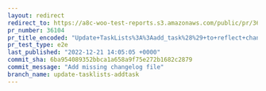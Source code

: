 ```yaml
---
layout: redirect
redirect_to: https://a8c-woo-test-reports.s3.amazonaws.com/public/pr/36104/e2e/index.html
pr_number: 36104
pr_title_encoded: "Update+TaskLists%3A%3Aadd_task%28%29+to+reflect+changes+in+TaskList%3A%3Aadd_task%28%29"
pr_test_type: e2e
last_published: "2022-12-21 14:05:05 +0000"
commit_sha: 6ba954089352bbca1a658a9f75e272b1682c2879
commit_message: "Add missing changelog file"
branch_name: update-tasklists-addtask
---
```

